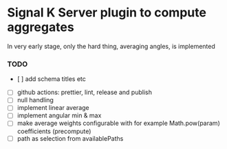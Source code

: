# Signal K Server plugin to compute aggregates

In very early stage, only the hard thing, averaging angles, is implemented

### TODO
- [ ] add schema titles etc
- [ ] github actions: prettier, lint, release and publish
- [ ] null handling
- [ ] implement linear average
- [ ] implement angular min & max
- [ ] make average weights configurable with for example Math.pow(param) coefficients (precompute)
- [ ] path as selection from availablePaths
